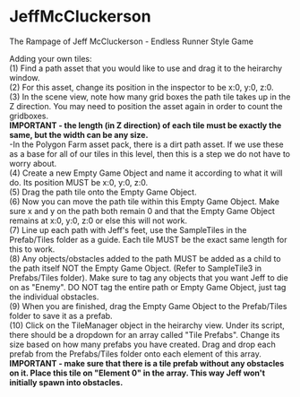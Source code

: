 # JeffMcCluckerson
 The Rampage of Jeff McCluckerson - Endless Runner Style Game
 
 Adding your own tiles:\
 (1) Find a path asset that you would like to use and drag it to the heirarchy window.\
 (2) For this asset, change its position in the inspector to be x:0, y:0, z:0.\
 (3) In the scene view, note how many grid boxes the path tile takes up in the Z direction.  You may need to position the asset again in order to count the gridboxes.\
     **IMPORTANT - the length (in Z direction) of each tile must be exactly the same, but the width can be any size.**\
     -In the Polygon Farm asset pack, there is a dirt path asset.  If we use these as a base for all of our tiles in this level, then    this is a step we do not have to worry about.\
 (4) Create a new Empty Game Object and name it according to what it will do.  Its position MUST be x:0, y:0, z:0.\
 (5) Drag the path tile onto the Empty Game Object.\
 (6) Now you can move the path tile within this Empty Game Object.  Make sure x and y on the path both remain 0 and that the Empty Game Object remains at x:0, y:0, z:0 or else this will not work.\
 (7) Line up each path with Jeff's feet, use the SampleTiles in the Prefab/Tiles folder as a guide.  Each tile MUST be the exact same length for this to work.\
 (8) Any objects/obstacles added to the path MUST be added as a child to the path itself NOT the Empty Game Object. (Refer to SampleTile3 in Prefabs/Tiles folder).  Make sure to tag any objects that you want Jeff to die on as "Enemy". DO NOT tag the entire path or Empty Game Object, just tag the individual obstacles.\
 (9) When you are finished, drag the Empty Game Object to the Prefab/Tiles folder to save it as a prefab.\
 (10) Click on the TileManager object in the heirarchy view.  Under its script, there should be a dropdown for an array called "Tile Prefabs".  Change its size based on how many prefabs you have created.  Drag and drop each prefab from the Prefabs/Tiles folder onto each element of this array.\
    **IMPORTANT - make sure that there is a tile prefab without any obstacles on it.  Place this tile on "Element 0" in the array.  This way Jeff won't initially spawn into obstacles.**
     
